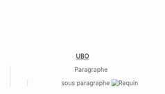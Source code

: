 <div style="
background-image: url('https://i.pinimg.com/1200x/3f/65/60/3f65608e1268cbf86dd4edd7ba3b4968.jpg');
background-size: cover;
background-position: center;
text-align: center;
padding: 60px;
color: white;
border-radius: 15px;
">
  
<div align="center">
  
# Our sharks in danger!

<div align="center">
  
### A simplified guide to understand and protect them
</div>

[UBO](https://ent.univ-brest.fr)
> Paragraphe
>> sous paragraphe
![Requin](https://i.pinimg.com/1200x/3f/65/60/3f65608e1268cbf86dd4edd7ba3b4968.jpg)
